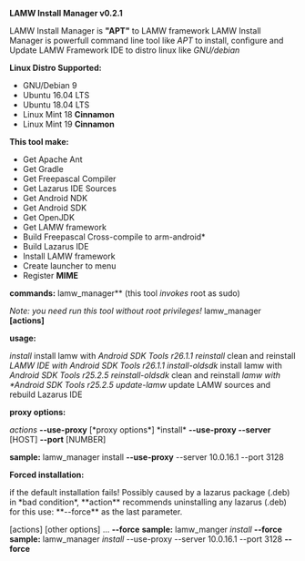 **LAMW Install Manager v0.2.1**

LAMW Install Manager is  **"APT"** to LAMW framework
LAMW Install Manager is powerfull   command line tool like *APT* to install, configure and Update LAMW Framework IDE
to distro linux like *GNU/debian*

**Linux Distro Supported:**
<ul>
	<li>GNU/Debian 9</li>
	<li>Ubuntu 16.04 LTS</li>
	<li>Ubuntu 18.04 LTS</li>
	<li>Linux Mint 18 <strong>Cinnamon</strong></li>
	<li>Linux Mint 19 <strong>Cinnamon</strong></li>
</ul>		

**This tool make:**
<ul>
	<li>Get Apache Ant</li>
	<li>Get Gradle</li>
	<li>Get Freepascal Compiler</li>
	<li>Get Lazarus IDE Sources</li>
	<li>Get Android NDK</li>
	<li>Get Android SDK</li>
	<li>Get OpenJDK</li>
	<li>Get LAMW framework</li>
	<li>Build Freepascal Cross-compile to arm-android*</li>
	<li>Build Lazarus IDE</li>
	<li>Install LAMW framework</li>
	<li>Create launcher to menu</li>
	<li>Register <strong>MIME</strong> </li>
</ul>

**commands:**
	lamw_manager** (this tool *invokes* root as sudo) 

*Note: you need run this tool without root privileges!*
lamw_manager **[actions]**


**usage:**
<p>
	<em>install</em> 				install lamw with <em>Android SDK Tools r26.1.1</em>
	<em>reinstall</em>				clean and reinstall <em>LAMW IDE with Android SDK Tools r26.1.1</em>
	<em>install-oldsdk</em>			install lamw with <em>Android SDK Tools r25.2.5</em>
	<em>reinstall-oldsdk</em>		clean and reinstall <em>lamw with *Android SDK Tools r25.2.5</em>
	<em>update-lamw</em>			update LAMW sources and rebuild Lazarus IDE
</p>

**proxy options:**
<p>
	<em>actions</em> <strong>--use-proxy</strong> [*proxy options*]
	*install* <strong>--use-proxy --server</strong>  [HOST] <strong>--port</strong> [NUMBER]
</p>

**sample:** lamw_manager install **--use-proxy** --server 10.0.16.1 --port 3128

**Forced installation:**

<p>
	if the default installation fails!
	Possibly caused by a lazarus package (.deb) in *bad condition*, **action** recommends uninstalling any lazarus 
	(.deb) for this use: **--force** as the last parameter.
</p>

<p>
	[actions] [other options] ... <strong>--force</strong>
	<strong>sample:</strong> lamw_manger <em>install</em> <strong>--force</strong>
	<strong>sample:</strong> lamw_manager <em>install</em> --use-proxy --server 10.0.16.1 --port 3128 <strong>--force</strong>
</p>

